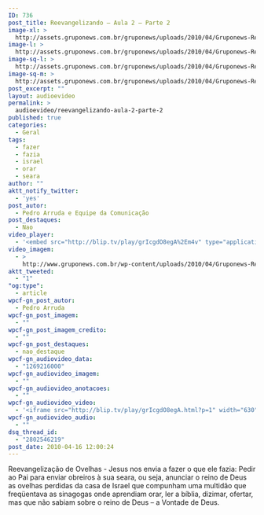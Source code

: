 ```yaml
---
ID: 736
post_title: Reevangelizando – Aula 2 – Parte 2
image-xl: >
  http://assets.gruponews.com.br/gruponews/uploads/2010/04/Gruponews-ReevangelizandoAula2Parte2423-260.jpg
image-l: >
  http://assets.gruponews.com.br/gruponews/uploads/2010/04/Gruponews-ReevangelizandoAula2Parte2423-260.jpg
image-sq-l: >
  http://assets.gruponews.com.br/gruponews/uploads/2010/04/Gruponews-ReevangelizandoAula2Parte2423-260.jpg
image-sq-m: >
  http://assets.gruponews.com.br/gruponews/uploads/2010/04/Gruponews-ReevangelizandoAula2Parte2423-260.jpg
post_excerpt: ""
layout: audioevideo
permalink: >
  audioevideo/reevangelizando-aula-2-parte-2
published: true
categories:
  - Geral
tags:
  - fazer
  - fazia
  - israel
  - orar
  - seara
author: ""
aktt_notify_twitter:
  - 'yes'
post_autor:
  - Pedro Arruda e Equipe da Comunicação
post_destaques:
  - Nao
video_player:
  - '<embed src="http://blip.tv/play/grIcgdO8egA%2Em4v" type="application/x-shockwave-flash" width="630" height="384" allowscriptaccess="always" allowfullscreen="true"></embed>'
video_imagem:
  - >
    http://www.gruponews.com.br/wp-content/uploads/2010/04/Gruponews-ReevangelizandoAula2Parte2423-260.jpg
aktt_tweeted:
  - "1"
"og:type":
  - article
wpcf-gn_post_autor:
  - Pedro Arruda
wpcf-gn_post_imagem:
  - ""
wpcf-gn_post_imagem_credito:
  - ""
wpcf-gn_post_destaques:
  - nao_destaque
wpcf-gn_audiovideo_data:
  - "1269216000"
wpcf-gn_audiovideo_imagem:
  - ""
wpcf-gn_audiovideo_anotacoes:
  - ""
wpcf-gn_audiovideo_video:
  - '<iframe src="http://blip.tv/play/grIcgdO8egA.html?p=1" width="630" height="384" frameborder="0" allowfullscreen></iframe><embed type="application/x-shockwave-flash" src="http://a.blip.tv/api.swf#grIcgdO8egA" style="display:none"></embed>'
wpcf-gn_audiovideo_audio:
  - ""
dsq_thread_id:
  - "2802546219"
post_date: 2010-04-16 12:00:24
---
```

Reevangelização de Ovelhas - Jesus nos envia a fazer o que ele fazia: Pedir ao Pai para enviar obreiros à sua seara, ou seja, anunciar o reino de Deus as ovelhas perdidas da casa de Israel que compunham uma multidão que freqüentava as sinagogas onde aprendiam orar, ler a bíblia, dizimar, ofertar, mas que não sabiam sobre o reino de Deus – a Vontade de Deus.